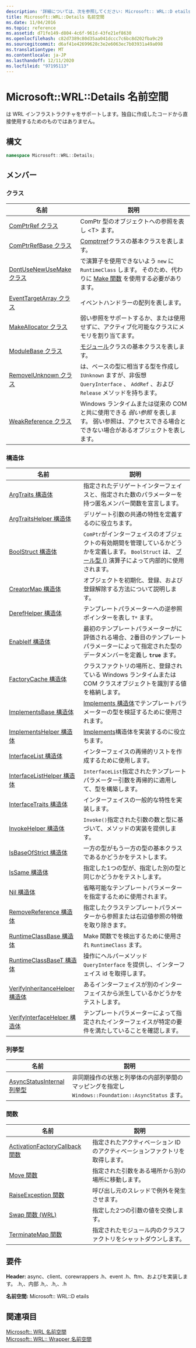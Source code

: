 ```yaml
---
description: '詳細については、次を参照してください: Microsoft:: WRL::D etails 名前空間'
title: Microsoft::WRL::Details 名前空間
ms.date: 11/04/2016
ms.topic: reference
ms.assetid: d71fe149-d804-4c6f-961d-43fe21ef8630
ms.openlocfilehash: c82d7389c80d35aa041dccc7c6bc8d202fba9c29
ms.sourcegitcommit: d6af41e42699628c3e2e6063ec7b03931a49a098
ms.translationtype: MT
ms.contentlocale: ja-JP
ms.lasthandoff: 12/11/2020
ms.locfileid: "97195113"
---
```

# <a name="microsoftwrldetails-namespace"></a>Microsoft::WRL::Details 名前空間

は WRL インフラストラクチャをサポートします。独自に作成したコードから直接使用するためのものではありません。

## <a name="syntax"></a>構文

```cpp
namespace Microsoft::WRL::Details;
```

## <a name="members"></a>メンバー

### <a name="classes"></a>クラス

|名前|説明|
|----------|-----------------|
|[ComPtrRef クラス](comptrref-class.md)|ComPtr 型のオブジェクトへの参照を表し \<T> ます。|
|[ComPtrRefBase クラス](comptrrefbase-class.md)|[Comptrref](comptrref-class.md)クラスの基本クラスを表します。|
|[DontUseNewUseMake クラス](dontusenewusemake-class.md)|で演算子を使用できないよう `new` に `RuntimeClass` します。 そのため、代わりに [Make 関数](make-function.md) を使用する必要があります。|
|[EventTargetArray クラス](eventtargetarray-class.md)|イベントハンドラーの配列を表します。|
|[MakeAllocator クラス](makeallocator-class.md)|弱い参照をサポートするか、または使用せずに、アクティブ化可能なクラスにメモリを割り当てます。|
|[ModuleBase クラス](modulebase-class.md)|[モジュール](module-class.md)クラスの基本クラスを表します。|
|[RemoveIUnknown クラス](removeiunknown-class.md)|は、ベースの型に相当する型を作成し `IUnknown` ますが、非仮想 `QueryInterface` 、 `AddRef` 、および `Release` メソッドを持ちます。|
|[WeakReference クラス](weakreference-class.md)|Windows ランタイムまたは従来の COM と共に使用できる *弱い参照* を表します。 弱い参照は、アクセスできる場合とできない場合があるオブジェクトを表します。|

### <a name="structures"></a>構造体

|名前|説明|
|----------|-----------------|
|[ArgTraits 構造体](argtraits-structure.md)|指定されたデリゲートインターフェイスと、指定された数のパラメーターを持つ匿名メンバー関数を宣言します。|
|[ArgTraitsHelper 構造体](argtraitshelper-structure.md)|デリゲート引数の共通の特性を定義するのに役立ちます。|
|[BoolStruct 構造体](boolstruct-structure.md)|`ComPtr`がインターフェイスのオブジェクトの有効期間を管理しているかどうかを定義します。 `BoolStruct` は、 [ブール型 ()](comptr-class.md#operator-microsoft-wrl-details-booltype) 演算子によって内部的に使用されます。|
|[CreatorMap 構造体](creatormap-structure.md)|オブジェクトを初期化、登録、および登録解除する方法について説明します。|
|[DerefHelper 構造体](derefhelper-structure.md)|テンプレートパラメーターへの逆参照ポインターを表し `T*` ます。|
|[EnableIf 構造体](enableif-structure.md)|最初のテンプレートパラメーターがに評価される場合、2番目のテンプレートパラメーターによって指定された型のデータメンバーを定義し **`true`** ます。|
|[FactoryCache 構造体](factorycache-structure.md)|クラスファクトリの場所と、登録されている Windows ランタイムまたは COM クラスオブジェクトを識別する値を格納します。|
|[ImplementsBase 構造体](implementsbase-structure.md)|[Implements 構造体](implements-structure.md)でテンプレートパラメーターの型を検証するために使用されます。|
|[ImplementsHelper 構造体](implementshelper-structure.md)|[Implements](implements-structure.md)構造体を実装するのに役立ちます。|
|[InterfaceList 構造体](interfacelist-structure.md)|インターフェイスの再帰的リストを作成するために使用します。|
|[InterfaceListHelper 構造体](interfacelisthelper-structure.md)|`InterfaceList`指定されたテンプレートパラメーター引数を再帰的に適用して、型を構築します。|
|[InterfaceTraits 構造体](interfacetraits-structure.md)|インターフェイスの一般的な特性を実装します。|
|[InvokeHelper 構造体](invokehelper-structure.md)|`Invoke()`指定された引数の数と型に基づいて、メソッドの実装を提供します。|
|[IsBaseOfStrict 構造体](isbaseofstrict-structure.md)|一方の型がもう一方の型の基本クラスであるかどうかをテストします。|
|[IsSame 構造体](issame-structure.md)|指定した1つの型が、指定した別の型と同じかどうかをテストします。|
|[Nil 構造体](nil-structure.md)|省略可能なテンプレートパラメーターを指定するために使用されます。|
|[RemoveReference 構造体](removereference-structure.md)|指定したクラステンプレートパラメーターから参照または右辺値参照の特徴を取り除きます。|
|[RuntimeClassBase 構造体](runtimeclassbase-structure.md)|Make 関数でを検出するために使用され `RuntimeClass` ます。 [](make-function.md)|
|[RuntimeClassBaseT 構造体](runtimeclassbaset-structure.md)|操作にヘルパーメソッド `QueryInterface` を提供し、インターフェイス id を取得します。|
|[VerifyInheritanceHelper 構造体](verifyinheritancehelper-structure.md)|あるインターフェイスが別のインターフェイスから派生しているかどうかをテストします。|
|[VerifyInterfaceHelper 構造体](verifyinterfacehelper-structure.md)|テンプレートパラメーターによって指定されたインターフェイスが特定の要件を満たしていることを確認します。|

### <a name="enumerations"></a>列挙型

|名前|説明|
|----------|-----------------|
|[AsyncStatusInternal 列挙型](asyncstatusinternal-enumeration.md)|非同期操作の状態と列挙体の内部列挙間のマッピングを指定し `Windows::Foundation::AsyncStatus` ます。|

### <a name="functions"></a>関数

|名前|説明|
|----------|-----------------|
|[ActivationFactoryCallback 関数](activationfactorycallback-function.md)|指定されたアクティベーション ID のアクティベーションファクトリを取得します。|
|[Move 関数](move-function.md)|指定された引数をある場所から別の場所に移動します。|
|[RaiseException 関数](raiseexception-function.md)|呼び出し元のスレッドで例外を発生させます。|
|[Swap 関数 (WRL)](swap-function-wrl.md)|指定した2つの引数の値を交換します。|
|[TerminateMap 関数](terminatemap-function.md)|指定されたモジュール内のクラスファクトリをシャットダウンします。|

## <a name="requirements"></a>要件

**Header:** async、client、corewrappers .h、event .h、ftm、およびを実装します。 .h,、内部 .h,、.h,、.h

**名前空間:** Microsoft:: WRL::D etails

## <a name="see-also"></a>関連項目

[Microsoft:: WRL 名前空間](microsoft-wrl-namespace.md)<br/>
[Microsoft:: WRL:: Wrapper 名前空間](microsoft-wrl-wrappers-namespace.md)
